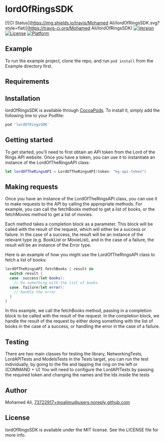 # lordOfRingsSDK

[![CI Status](https://img.shields.io/travis/Mohamed Ali/lordOfRingsSDK.svg?style=flat)](https://travis-ci.org/Mohamed Ali/lordOfRingsSDK)
[![Version](https://img.shields.io/cocoapods/v/lordOfRingsSDK.svg?style=flat)](https://cocoapods.org/pods/lordOfRingsSDK)
[![License](https://img.shields.io/cocoapods/l/lordOfRingsSDK.svg?style=flat)](https://cocoapods.org/pods/lordOfRingsSDK)
[![Platform](https://img.shields.io/cocoapods/p/lordOfRingsSDK.svg?style=flat)](https://cocoapods.org/pods/lordOfRingsSDK)

## Example

To run the example project, clone the repo, and run `pod install` from the Example directory first.

## Requirements

## Installation

lordOfRingsSDK is available through [CocoaPods](https://cocoapods.org). To install
it, simply add the following line to your Podfile:

```ruby
pod 'lordOfRingsSDK'
```

## Getting started

To get started, you'll need to first obtain an API token from the Lord of the Rings API website. Once you have a token, you can use it to instantiate an instance of the LordOfTheRingsAPI class:

```swift
let lordOfTheRingsAPI = LordOfTheRingsAPI(token: "my-api-token")
```

## Making requests

Once you have an instance of the LordOfTheRingsAPI class, you can use it to make requests to the API by calling the appropriate methods. For example, you can call the fetchBooks method to get a list of books, or the fetchMovies method to get a list of movies.

Each method takes a completion block as a parameter. This block will be called with the result of the request, which will either be a success or failure. In the case of a success, the result will be an instance of the relevant type (e.g. BookList or MovieList), and in the case of a failure, the result will be an instance of the Error type.

Here is an example of how you might use the LordOfTheRingsAPI class to fetch a list of books:

```swift
lordOfTheRingsAPI.fetchBooks { result in
  switch result {
  case .success(let books):
    // Do something with the list of books
  case .failure(let error):
    // Handle the error
  }
}
```

In this example, we call the fetchBooks method, passing in a completion block to be called with the result of the request. In the completion block, we handle the result of the request by either doing something with the list of books in the case of a success, or handling the error in the case of a failure.


## Testing
There are two main classes for testing the library, NetworkingTests, LordAPITests and ModelsTests in the Tests target, you can run the test individually, by going to the file and tapping the ring on the left or (COMMAND + U)
You will need to configure the LordAPITests by passing the required token and changing the names and the Ids inside the tests


## Author

Mohamed Ali, 73722917+moalimu@users.noreply.github.com

## License

lordOfRingsSDK is available under the MIT license. See the LICENSE file for more info.
